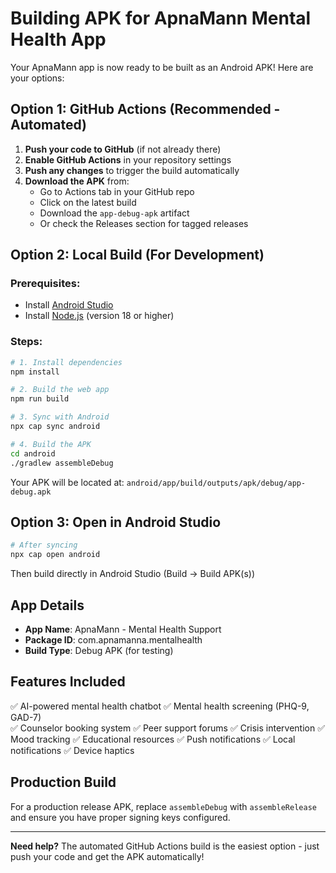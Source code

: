 # Building APK for ApnaMann Mental Health App

Your ApnaMann app is now ready to be built as an Android APK! Here are your options:

## Option 1: GitHub Actions (Recommended - Automated)

1. **Push your code to GitHub** (if not already there)
2. **Enable GitHub Actions** in your repository settings
3. **Push any changes** to trigger the build automatically
4. **Download the APK** from:
   - Go to Actions tab in your GitHub repo
   - Click on the latest build
   - Download the `app-debug-apk` artifact
   - Or check the Releases section for tagged releases

## Option 2: Local Build (For Development)

### Prerequisites:
- Install [Android Studio](https://developer.android.com/studio)
- Install [Node.js](https://nodejs.org/) (version 18 or higher)

### Steps:
```bash
# 1. Install dependencies
npm install

# 2. Build the web app
npm run build

# 3. Sync with Android
npx cap sync android

# 4. Build the APK
cd android
./gradlew assembleDebug
```

Your APK will be located at: `android/app/build/outputs/apk/debug/app-debug.apk`

## Option 3: Open in Android Studio

```bash
# After syncing
npx cap open android
```

Then build directly in Android Studio (Build → Build APK(s))

## App Details

- **App Name**: ApnaMann - Mental Health Support
- **Package ID**: com.apnamanna.mentalhealth
- **Build Type**: Debug APK (for testing)

## Features Included

✅ AI-powered mental health chatbot
✅ Mental health screening (PHQ-9, GAD-7)  
✅ Counselor booking system
✅ Peer support forums
✅ Crisis intervention
✅ Mood tracking
✅ Educational resources
✅ Push notifications
✅ Local notifications
✅ Device haptics

## Production Build

For a production release APK, replace `assembleDebug` with `assembleRelease` and ensure you have proper signing keys configured.

---

**Need help?** The automated GitHub Actions build is the easiest option - just push your code and get the APK automatically!